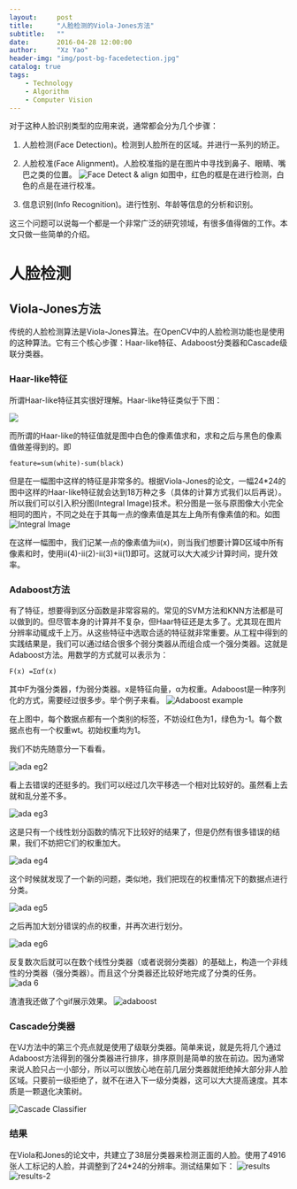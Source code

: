 ```yaml
---
layout:     post
title:      "人脸检测的Viola-Jones方法"
subtitle:   ""
date:       2016-04-28 12:00:00
author:     "Xz Yao"
header-img: "img/post-bg-facedetection.jpg"
catalog: true
tags:
    - Technology
    - Algorithm
    - Computer Vision
---
```


对于这种人脸识别类型的应用来说，通常都会分为几个步骤：

1. 人脸检测(Face Detection)。检测到人脸所在的区域。并进行一系列的矫正。

2. 人脸校准(Face Alignment)。人脸校准指的是在图片中寻找到鼻子、眼睛、嘴巴之类的位置。
![Face Detect & align](http://ww2.sinaimg.cn/mw690/6941baebjw1eqy1c70fhkj209o07daba.jpg)
如图中，红色的框是在进行检测，白色的点是在进行校准。

3. 信息识别(Info Recognition)。进行性别、年龄等信息的分析和识别。

这三个问题可以说每一个都是一个非常广泛的研究领域，有很多值得做的工作。本文只做一些简单的介绍。

# 人脸检测

## Viola-Jones方法
传统的人脸检测算法是Viola-Jones算法。在OpenCV中的人脸检测功能也是使用的这种算法。它有三个核心步骤：Haar-like特征、Adaboost分类器和Cascade级联分类器。

### Haar-like特征
所谓Haar-like特征其实很好理解。Haar-like特征类似于下图：

![](http://images.cnitblog.com/blog/466153/201310/23115756-851f494ea9994b6e90006949a2150c5f.jpg)

而所谓的Haar-like的特征值就是图中白色的像素值求和，求和之后与黑色的像素值做差得到的。即

```
feature=sum(white)-sum(black)
```

但是在一幅图中这样的特征是非常多的。根据Viola-Jones的论文，一幅24*24的图中这样的Haar-like特征就会达到18万种之多（具体的计算方式我们以后再说）。所以我们可以引入积分图(Integral Image)技术。积分图是一张与原图像大小完全相同的图片，不同之处在于其每一点的像素值是其左上角所有像素值的和。如图
![Integral Image](https://ooo.0o0.ooo/2016/05/20/573f0be5e3bc2.png)

在这样一幅图中，我们记某一点的像素值为ii(x)，则当我们想要计算D区域中所有像素和时，使用ii(4)-ii(2)-ii(3)+ii(1)即可。这就可以大大减少计算时间，提升效率。

### Adaboost方法

有了特征，想要得到区分函数是非常容易的。常见的SVM方法和KNN方法都是可以做到的。但尽管本身的计算并不复杂，但Haar特征还是太多了。尤其现在图片分辨率动辄成千上万。从这些特征中选取合适的特征就非常重要。从工程中得到的实践结果是，我们可以通过结合很多个弱分类器从而组合成一个强分类器。这就是Adaboost方法。用数学的方式就可以表示为：
```
F(x) =Σαf(x)
```
其中F为强分类器，f为弱分类器。x是特征向量，α为权重。Adaboost是一种序列化的方式，需要经过很多步。举个例子来看。
![Adaboost example](https://ooo.0o0.ooo/2016/05/20/573f120f7e77d.png)

在上图中，每个数据点都有一个类别的标签，不妨设红色为1，绿色为-1。每个数据点也有一个权重wt。初始权重均为1。

我们不妨先随意分一下看看。

![ada eg2](https://ooo.0o0.ooo/2016/05/20/573f120f7e77d.png)

看上去错误的还挺多的。我们可以经过几次平移选一个相对比较好的。虽然看上去就和乱分差不多。

![ada eg3](https://ooo.0o0.ooo/2016/05/20/573f1359483bb.png)

这是只有一个线性划分函数的情况下比较好的结果了，但是仍然有很多错误的结果，我们不妨把它们的权重加大。

![ada eg4](https://ooo.0o0.ooo/2016/05/20/573f13849de9c.png)

这个时候就发现了一个新的问题，类似地，我们把现在的权重情况下的数据点进行分类。

![ada eg5](https://ooo.0o0.ooo/2016/05/20/573f146bbcbac.png)

之后再加大划分错误的点的权重，并再次进行划分。

![ada eg6](https://ooo.0o0.ooo/2016/05/20/573f14bb881af.png)

反复数次后就可以在数个线性分类器（或者说弱分类器）的基础上，构造一个非线性的分类器（强分类器）。而且这个分类器还比较好地完成了分类的任务。
![ada 6](https://ooo.0o0.ooo/2016/05/20/573f14db549bc.png)

渣渣我还做了个gif展示效果。
![adaboost](https://ooo.0o0.ooo/2016/05/20/573f177219528.gif)

### Cascade分类器

在VJ方法中的第三个亮点就是使用了级联分类器。简单来说，就是先将几个通过Adaboost方法得到的强分类器进行排序，排序原则是简单的放在前边。因为通常来说人脸只占一小部分，所以可以很放心地在前几层分类器就拒绝掉大部分非人脸区域。只要前一级拒绝了，就不在进入下一级分类器，这可以大大提高速度。其本质是一颗退化决策树。

![Cascade Classifier](https://ooo.0o0.ooo/2016/05/20/573f198e7e4e3.png)

### 结果

在Viola和Jones的论文中，共建立了38层分类器来检测正面的人脸。使用了4916张人工标记的人脸，并调整到了24*24的分辨率。测试结果如下：
![results](https://ooo.0o0.ooo/2016/05/20/573f1acad82c4.png)
![results-2](https://ooo.0o0.ooo/2016/05/20/573f1b3abca96.png)